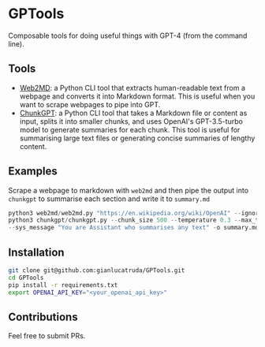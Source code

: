 # GPTools
Composable tools for doing useful things with GPT-4 (from the command line).

## Tools

* [Web2MD](/web2md): a Python CLI tool that extracts human-readable text from a webpage and converts it into Markdown format. This is useful when you want to scrape webpages to pipe into GPT.
* [ChunkGPT](/chunkgpt): a Python CLI tool that takes a Markdown file or content as input, splits it into smaller chunks, and uses OpenAI's GPT-3.5-turbo model to generate summaries for each chunk. This tool is useful for summarising large text files or generating concise summaries of lengthy content.

## Examples

Scrape a webpage to markdown with `web2md` and then pipe the output into `chunkgpt` to summarise each section and write it to `summary.md`

```python
python3 web2md/web2md.py "https://en.wikipedia.org/wiki/OpenAI" --ignore_images | \
python3 chunkgpt/chunkgpt.py --chunk_size 500 --temperature 0.3 --max_tokens 500 \
--sys_message "You are Assistant who summarises any text" -o summary.md
```

## Installation

```bash
git clone git@github.com:gianlucatruda/GPTools.git
cd GPTools
pip install -r requirements.txt
export OPENAI_API_KEY="<your_openai_api_key>"
```

## Contributions

Feel free to submit PRs.
